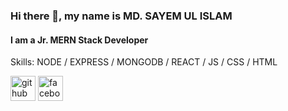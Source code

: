 ### Hi there 👋, my name is MD. SAYEM UL ISLAM
#### I am a Jr. MERN Stack Developer

Skills: NODE / EXPRESS / MONGODB / REACT / JS / CSS / HTML 



[<img src='https://cdn.jsdelivr.net/npm/simple-icons@3.0.1/icons/github.svg' alt='github' height='40'>](https://github.com/sayem111103)  [<img src='https://cdn.jsdelivr.net/npm/simple-icons@3.0.1/icons/facebook.svg' alt='facebook' height='40'>](https://www.facebook.com/sayem2001)  


